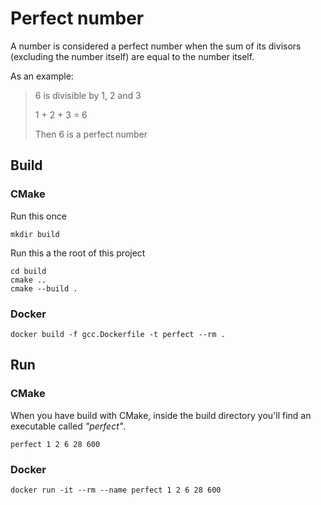 # Perfect number
A number is considered a perfect number when the sum of its divisors (excluding the number itself) are equal to the number itself.

As an example:

> 6 is divisible by 1, 2 and 3
>
> 1 + 2 + 3 = 6
>
> Then 6 is a perfect number

## Build

### CMake
Run this once
```
mkdir build
```

Run this a the root of this project
```
cd build
cmake ..
cmake --build .
```

### Docker
```
docker build -f gcc.Dockerfile -t perfect --rm .
```

## Run

### CMake
When you have build with CMake, inside the build directory you'll find an executable called _"perfect"_.
```
perfect 1 2 6 28 600
```

### Docker
```
docker run -it --rm --name perfect 1 2 6 28 600
```
